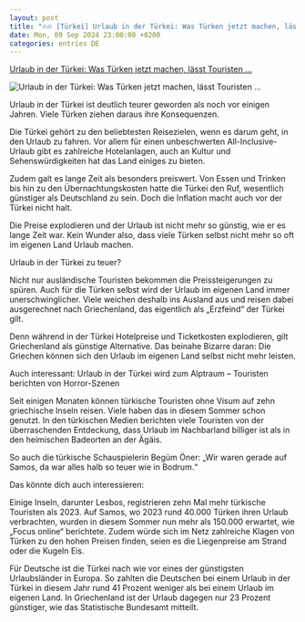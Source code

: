 ```yaml
---
layout: post
title: "🔥🔥 [Türkei] Urlaub in der Türkei: Was Türken jetzt machen, lässt Touristen ..."
date: Mon, 09 Sep 2024 23:00:00 +0200
categories: entries DE
---
```

[Urlaub in der Türkei: Was Türken jetzt machen, lässt Touristen ...](https://www.derwesten.de/panorama/vermischtes/urlaub-tuerkei-teuer-inflation-griechenland-id301130403.html)

![Urlaub in der Türkei: Was Türken jetzt machen, lässt Touristen ...](https://www.derwesten.de/wp-content/uploads/sites/8/2024/09/imago0720227714h-e1725906943137.jpg)

Urlaub in der Türkei ist deutlich teurer geworden als noch vor einigen Jahren. Viele Türken ziehen daraus ihre Konsequenzen.

Die Türkei gehört zu den beliebtesten Reisezielen, wenn es darum geht, in den Urlaub zu fahren. Vor allem für einen unbeschwerten All-Inclusive-Urlaub gibt es zahlreiche Hotelanlagen, auch an Kultur und Sehenswürdigkeiten hat das Land einiges zu bieten.

Zudem galt es lange Zeit als besonders preiswert. Von Essen und Trinken bis hin zu den Übernachtungskosten hatte die Türkei den Ruf, wesentlich günstiger als Deutschland zu sein. Doch die Inflation macht auch vor der Türkei nicht halt.

Die Preise explodieren und der Urlaub ist nicht mehr so günstig, wie er es lange Zeit war. Kein Wunder also, dass viele Türken selbst nicht mehr so oft im eigenen Land Urlaub machen.

Urlaub in der Türkei zu teuer?

Nicht nur ausländische Touristen bekommen die Preissteigerungen zu spüren. Auch für die Türken selbst wird der Urlaub im eigenen Land immer unerschwinglicher. Viele weichen deshalb ins Ausland aus und reisen dabei ausgerechnet nach Griechenland, das eigentlich als „Erzfeind“ der Türkei gilt.

Denn während in der Türkei Hotelpreise und Ticketkosten explodieren, gilt Griechenland als günstige Alternative. Das beinahe Bizarre daran: Die Griechen können sich den Urlaub im eigenen Land selbst nicht mehr leisten.

Auch interessant: Urlaub in der Türkei wird zum Alptraum – Touristen berichten von Horror-Szenen

Seit einigen Monaten können türkische Touristen ohne Visum auf zehn griechische Inseln reisen. Viele haben das in diesem Sommer schon genutzt. In den türkischen Medien berichten viele Touristen von der überraschenden Entdeckung, dass Urlaub im Nachbarland billiger ist als in den heimischen Badeorten an der Ägäis.

So auch die türkische Schauspielerin Begüm Öner: „Wir waren gerade auf Samos, da war alles halb so teuer wie in Bodrum.“

Das könnte dich auch interessieren:

Einige Inseln, darunter Lesbos, registrieren zehn Mal mehr türkische Touristen als 2023. Auf Samos, wo 2023 rund 40.000 Türken ihren Urlaub verbrachten, wurden in diesem Sommer nun mehr als 150.000 erwartet, wie „Focus online“ berichtete. Zudem würde sich im Netz zahlreiche Klagen von Türken zu den hohen Preisen finden, seien es die Liegenpreise am Strand oder die Kugeln Eis.

Für Deutsche ist die Türkei nach wie vor eines der günstigsten Urlaubsländer in Europa. So zahlten die Deutschen bei einem Urlaub in der Türkei in diesem Jahr rund 41 Prozent weniger als bei einem Urlaub im eigenen Land. In Griechenland ist der Urlaub dagegen nur 23 Prozent günstiger, wie das Statistische Bundesamt mitteilt.

